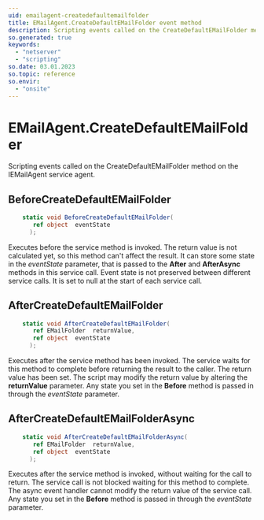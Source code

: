 ```yaml
---
uid: emailagent-createdefaultemailfolder
title: EMailAgent.CreateDefaultEMailFolder event method
description: Scripting events called on the CreateDefaultEMailFolder method on the EMailAgent service agent.
so.generated: true
keywords:
  - "netserver"
  - "scripting"
so.date: 03.01.2023
so.topic: reference
so.envir:
  - "onsite"
---
```

# EMailAgent.CreateDefaultEMailFolder

Scripting events called on the <see cref='M:SuperOffice.CRM.Services.IEMailAgent.CreateDefaultEMailFolder'>CreateDefaultEMailFolder</see> method on the <see cref='IEMailAgent'>IEMailAgent</see>  service agent.

## BeforeCreateDefaultEMailFolder
```cs
    static void BeforeCreateDefaultEMailFolder(
       ref object  eventState
      );
```
Executes before the service method is invoked.
The return value is not calculated yet, so this method can't affect the result.
It can store some state in the *eventState* parameter, that is passed to the **After** and **AfterAsync** methods in this service call.
Event state is not preserved between different service calls. It is set to null at the start of each service call.
## AfterCreateDefaultEMailFolder
```cs
    static void AfterCreateDefaultEMailFolder(
       ref EMailFolder  returnValue,
       ref object  eventState
      );
```
Executes after the service method has been invoked. The service waits for this method to complete before returning the result to the caller.
The return value has been set. The script may modify the return value by altering the **returnValue** parameter.
Any state you set in the **Before** method is passed in through the *eventState* parameter.
## AfterCreateDefaultEMailFolderAsync
```cs
    static void AfterCreateDefaultEMailFolderAsync(
       ref EMailFolder  returnValue,
       ref object  eventState
      );
```
Executes after the service method is invoked, without waiting for the call to return.
The service call is not blocked waiting for this method to complete.
The async event handler cannot modify the return value of the service call.
Any state you set in the **Before** method is passed in through the *eventState* parameter.

